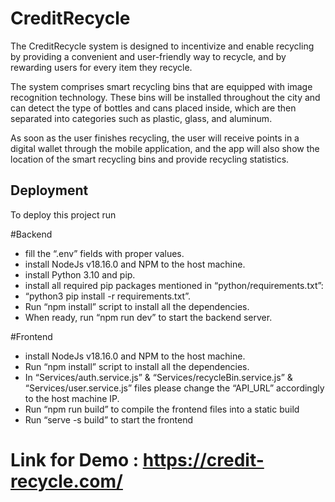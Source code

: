 
# CreditRecycle

The CreditRecycle system is designed to incentivize and enable recycling by providing a 
convenient and user-friendly way to recycle, and by rewarding users for every item they recycle. 

The system comprises smart recycling bins that are equipped with image recognition technology. These bins will be installed throughout the city and can detect the type of bottles and cans placed inside, which are then separated into categories such as plastic, glass, and aluminum.

As soon as the user finishes recycling, the user will receive points in a digital wallet through the mobile application, and the app will also show the location of the smart recycling bins and provide recycling statistics.


## Deployment

To deploy this project run

#Backend

- fill the “.env” fields with proper values.
- install NodeJs v18.16.0 and NPM to the host machine.
- install Python 3.10 and pip.
- install all required pip packages mentioned in “python/requirements.txt”:
- “python3 pip install -r requirements.txt”.
- Run “npm install” script to install all the dependencies.
- When ready, run “npm run dev” to start the backend server.

#Frontend

- install NodeJs v18.16.0 and NPM to the host machine.
- Run “npm install” script to install all the dependencies.
- In “Services/auth.service.js” & “Services/recycleBin.service.js” & “Services/user.service.js” files please change the “API_URL” accordingly to the host machine IP.
- Run “npm run build” to compile the frontend files into a static build
- Run “serve -s build” to start the frontend



# Link for Demo : https://credit-recycle.com/


